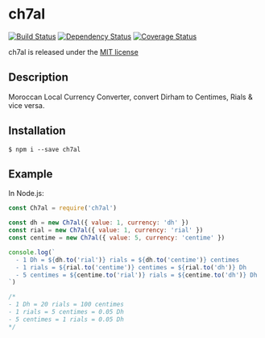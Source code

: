 # ch7al

[![Build Status](https://travis-ci.org/YsnKsy/ch7al.svg?branch=master)](https://travis-ci.org/YsnKsy/ch7al)
[![Dependency Status](https://gemnasium.com/badges/github.com/YsnKsy/ch7al.svg)](https://gemnasium.com/github.com/YsnKsy/ch7al)
[![Coverage Status](https://coveralls.io/repos/YsnKsy/ch7al/badge.svg?branch=master)](https://coveralls.io/r/YsnKsy/ch7al?branch=master)

ch7al is released under the [MIT license](https://raw.githubusercontent.com/YsnKsy/ch7al/master/LICENSE.md)

## Description

Moroccan Local Currency Converter, convert Dirham to Centimes, Rials & vice versa.

## Installation

```shell
$ npm i --save ch7al
```
## Example

In Node.js:
```js
const Ch7al = require('ch7al')

const dh = new Ch7al({ value: 1, currency: 'dh' })
const rial = new Ch7al({ value: 1, currency: 'rial' })
const centime = new Ch7al({ value: 5, currency: 'centime' })

console.log(`
  - 1 Dh = ${dh.to('rial')} rials = ${dh.to('centime')} centimes
  - 1 rials = ${rial.to('centime')} centimes = ${rial.to('dh')} Dh
  - 5 centimes = ${centime.to('rial')} rials = ${centime.to('dh')} Dh
`)

/*
- 1 Dh = 20 rials = 100 centimes
- 1 rials = 5 centimes = 0.05 Dh
- 5 centimes = 1 rials = 0.05 Dh
*/
```

